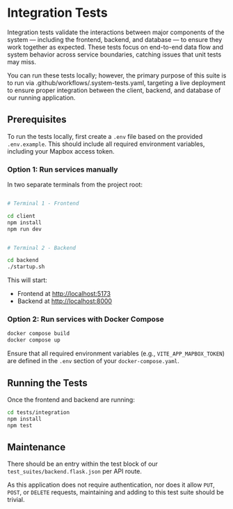 # Integration Tests

Integration tests validate the interactions between major components of the system — including the frontend, backend, and database — to ensure they work together as expected. These tests focus on end-to-end data flow and system behavior across service boundaries, catching issues that unit tests may miss.

You can run these tests locally; however, the primary purpose of this suite is to run via .github/workflows/.system-tests.yaml, targeting a live deployment to ensure proper integration between the client, backend, and database of our running application.

## Prerequisites

To run the tests locally, first create a `.env` file based on the provided `.env.example`. This should include all required environment variables, including your Mapbox access token.

### Option 1: Run services manually

In two separate terminals from the project root:

```bash

# Terminal 1 - Frontend

cd client
npm install
npm run dev
```

```bash

# Terminal 2 - Backend

cd backend
./startup.sh
```

This will start:

- Frontend at [http://localhost:5173](http://localhost:5173)
- Backend at [http://localhost:8000](http://localhost:8000)

### Option 2: Run services with Docker Compose

```bash
docker compose build
docker compose up
```

Ensure that all required environment variables (e.g., `VITE_APP_MAPBOX_TOKEN`) are defined in the `.env` section of your `docker-compose.yaml`.

## Running the Tests

Once the frontend and backend are running:

```bash
cd tests/integration
npm install
npm test
```

## Maintenance

There should be an entry within the test block of our `test_suites/backend.flask.json` per API route.

As this application does not require authentication, nor does it allow `PUT`, `POST`, or `DELETE` requests, maintaining and adding to this test suite should be trivial.
